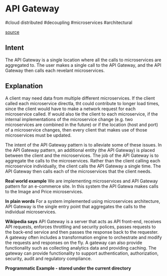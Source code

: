 # API Gateway
#cloud distributed #decoupling #microservices #architectural

[source](https://java-design-patterns.com/patterns/api-gateway/) 

## Intent
The API Gateway is a single location where all the calls to microservices are aggregated to. The user makes a single call to the API Gateway, 
and the API Gateway then calls each revelant microservices. 

## Explanation  
A client may need data from multiple different microservices. If the client called each microservice directla, tht could contribute to longer load times,
since the client would have to make a network request for each microservice called. If would also tie the client to each microservice, if the internal implementations of the microservice change (e.g. two microservices are combined in the future) or if the location (host and port) of a microservice changes, then every client that makes use of those microservices must be updated.

The intent of the API Gateway pattern is to alleviate some of these issues. In the API Gateway pattern, an additional entity (the API Gateway) is placed between the client and the microservices. The job of the API Gateway is to aggregate the calls to the microservices. Rather than the client calling each microservice individually, the client calls the API Gateway a single time. The API Gateway then calls each of the microservices that the client needs.

**Real world example** 
We are implementing microservices and API Gateway pattern for an e-commerce site. In this system the API Gatewa makes calls to the Image and Price microservices.

**In plain words** 
For a system implemented using microservices architecture, API Gateway is the single entry point that aggregates the calls to the individual microservices.

**Wikipedia says** 
API Gateway is a server that acts as API front-end, receives API requests, enforces throttling and security polices, passes requests to the back-end service and then passes the response back to the requester. A gateway often includes a transformation engine to orchestrate and modify the requests and responses on the fly. A gateway can also provide functionality such as collecting analytics data and providing caching. The gateway can provide functionality to support authentication, authorization, security, audit and regulatory compliance.

**Programmatic Example - stored under the current directory**
